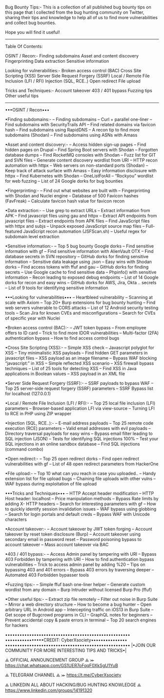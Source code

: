 Bug Bounty Tips:-
This is a collection of all published bug bounty tips on this page that I collected from the bug hunting community on Twitter, sharing their tips and knowledge to help all of us to find more vulnerabilities and collect bug bounties.

Hope you will find it useful!

____________________________________________________
Table Of Contents:

OSINT / Recon:-
      Finding subdomains
      Asset and content discovery
      Fingerprinting
      Data extraction
      Sensitive information

Looking for vulnerabilities:-
       Broken access control (BAC)
       Cross Site Scripting (XSS)
       Server Side Request Forgery (SSRF)
       Local / Remote File Inclusion (LFI / RFI)
       Injection (SQL, RCE..)
       Open redirect
       File upload

Tricks and Techniques:-
       Account takeover
       403 / 401 bypass
       Fuzzing tips
       Other useful tips
____________________________________________________


•••OSINT / Recon•••

•Finding subdomains:-
 – Finding subdomains
 – Curl + parallel one-liner
 – Find subdomains with SecurityTrails API
 – Find related domains via favicon hash
 – Find subdomains using RapidDNS
 – A recon tip to find more subdomains (Shodan)
 – Find subdomains using ASNs with Amass

•Asset and content discovery:-
 – Access hidden sign-up pages
 – Find hidden pages on Drupal
 – Find Spring Boot servers with Shodan
 – Forgotten database dumps
 – Find RocketMQ consoles with Shodan
 – Fuzz list for GIT and SVN files
 – Generate content discovery wordlist from URI
 – HTTP recon automation with httpx
 – Web servers on non-standard ports (Shodan)
 – Keep track of attack surface with Amass
 – Easy information disclosure with httpx
 – Find Kubernetes with Shodan
 – OneListForAll – “Rockyou” wordlist for web fuzzing
 – List of 24 Google dorks for bug bounties

•Fingerprinting:-
 – Find out what websites are built with
 – Fingerprinting with Shodan and Nuclei engine
 – Database of 500 Favicon hashes (FavFreak)
 – Calculate favicon hash value for favicon recon

•Data extraction:-
 – Use grep to extract URLs
 – Extract information from APK
 – Find javascript files using gau and httpx
 – Extract API endpoints from javascript files
 – Extract endpoints from APK files
 – Find JavaScript files with httpx and subjs
 – Unpack exposed JavaScript source map files
 – Full-featured JavaScript recon automation (JSFScan.sh)
 – Useful regex for subdomain level extraction

•Sensitive information:-
 – Top 5 bug bounty Google dorks
 – Find sensitive information with gf
 – Find sensitive information with AlienVault OTX
 – Find database secrets in SVN repository
 – GitHub dorks for finding sensitive information
 – Sensitive data leakage using .json
 – Easy wins with Shodan dorks
 – Find access tokens with ffuf and gau
 – GitHub dorks for finding secrets
 – Use Google cache to find sensitive data
 – Phpinfo() with sensitive information
 – Recon leading to exposed debug endpoints
 – List of 14 Google dorks for recon and easy wins
 – GitHub dorks for AWS, Jira, Okta .. secrets
 – List of 9 tools for identifying sensitive information

•••Looking for vulnerabilities•••
 – Heartbleed vulnerability
 – Scanning at scale with Axiom
 – Top 20+ Burp extensions for bug bounty hunting
 – Find web servers vulnerable to CORS attacks
 – List of 12 Android security testing tools
 – Scan Jira for known CVEs and misconfigurations
 – Search for CVEs of specific year with Nuclei

•Broken access control (BAC):-
 – JWT token bypass
 – From employee offers to ID card
 – Trick to find more IDOR vulnerabilities
 – Multi-factor (2FA) authentication bypass
 – How to find access control bugs

•Cross Site Scripting (XSS):-
 – Simple XSS check
 – Javascript polyglot for XSS
 – Tiny minimalistic XSS payloads
 – Find hidden GET parameters in javascript files
 – XSS payload as an image filename
 – Bypass WAF blocking “javascript:” in XSS
 – Simple reflected XSS scenario
 – XSS firewall bypass techniques
 – List of 25 tools for detecting XSS
 – Find XSS in Java applications in Boolean values
 – XSS payload in an XML file

•Server Side Request Forgery (SSRF):-
 – SSRF payloads to bypass WAF
 – Top 25 server-side request forgery (SSRF) parameters
 – SSRF Bypass list for localhost (127.0.0.1)

•Local / Remote File Inclusion (LFI / RFI):-
 – Top 25 local file inclusion (LFI) parameters
 – Browser-based application LFI via view-source
 – Turning LFI to RCE in PHP using ZIP wrapper

•Injection (SQL, RCE..):-
 – E-mail address payloads
 – Top 25 remote code execution (RCE) parameters
 – Valid email addresses with evil payloads
 – Directory traversal payloads for easy wins
 – Bypass email filter leading to SQL injection (JSON)
 – Tests for identifying SQL injections 100%
 – Test your SQL injections in an online sandbox database
 – Find SQL injections (command combo)

•Open redirect:-
 – Top 25 open redirect dorks
 – Find open redirect vulnerabilities with gf
 – List of 48 open redirect parameters from HackerOne

•File upload:-
 – Top 10 what can you reach in case you uploaded..
 – Handy extension list for file upload bugs
 – Chaining file uploads with other vulns
 – WAF bypass during exploitation of file upload

•••Tricks and Techniques•••
 – HTTP Accept header modification
 – HTTP Host header: localhost
 – Price manipulation methods
 – Bypass Rate limits by adding X- HTTP headers
 – Search for interesting parameters with gf
 – How to quickly identify session invalidation issues
 – WAF bypass using globbing
 – Search for login portals and default creds
 – Bypass WAF with Unicode characters

•Account takeover:-
 – Account takeover by JWT token forging
 – Account takeover by reset token disclosure (Burp)
 – Account takeover using secondary email in password reset
 – Password poisoning bypass to account takeover
 – Mass account takeover via BAC

•403 / 401 bypass:-
 – Access Admin panel by tampering with URI
 – Bypass 403 Forbidden by tampering with URI
 – How to find authentication bypass vulnerabilities
 – Trick to access admin panel by adding %20
 – Tips on bypassing 403 and 401 errors
 – Bypass 403 errors by traversing deeper
 – Automated 403 Forbidden bypasser tools

•Fuzzing tips:-
 – Simple ffuf bash one-liner helper
 – Generate custom wordlist from any domain
 – Burp Intruder without licensed Burp Pro (ffuf)

•Other useful tips:-
 – Extract zip file remotely
 – Filter out noise in Burp Suite
 – Mirror a web directory structure
 – How to become a bug hunter
 – Open arbitrary URL in Android app
 – Intercepting traffic on iOS13 in Burp Suite
 – Get scope of Bugcrowd programs in CLI
 – GraphQL notes for beginners
 – Prevent accidental copy & paste errors in terminal
 – Top 20 search engines for hackers

••••••••••••••••••••••••••••••••••••••••••••••••••••
••••••••••••••••CREDIT: CyberXsociety•••••••••••••••
••••••••••••••••••••••••••••••••••••••••••••••••••••
|•JOIN OUR COMMUNITY FOR MORE INTERESTING TIPS AND TRICKS•|

⟁ OFFICIAL ANNOUNCEMENT GROUP ⟁
⪼ https://chat.whatsapp.com/GS1UER7oFqqF0XkSgU1YuB

⟁ TELEGRAM CHANNEL ⟁
⪼ https://t.me/CyberXsociety

⟁ LINKEDIN ALL ABOUT HACKING/BUG HUNTING KNOWLEDGE ⟁
https://www.linkedin.com/groups/14191320